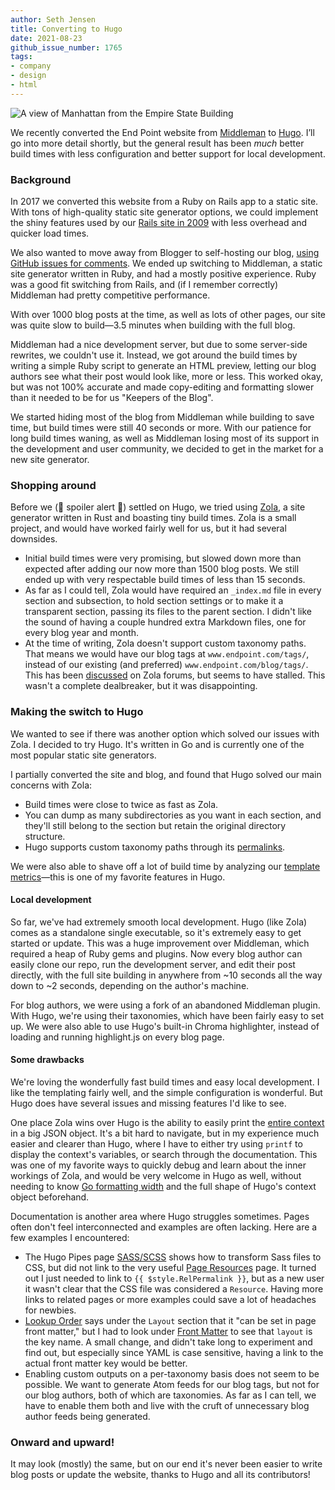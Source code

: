 ```yaml
---
author: Seth Jensen
title: Converting to Hugo
date: 2021-08-23
github_issue_number: 1765
tags:
- company
- design
- html
---
```


![A view of Manhattan from the Empire State Building](/blog/2021/08/converting-to-hugo/manhattan-view.jpg)

<!--Photo by Seth Jensen-->

We recently converted the End Point website from [Middleman](https://middlemanapp.com/) to [Hugo](https://gohugo.io). I’ll go into more detail shortly, but the general result has been *much* better build times with less configuration and better support for local development.

### Background

In 2017 we converted this website from a Ruby on Rails app to a static site. With tons of high-quality static site generator options, we could implement the shiny features used by our [Rails site in 2009](/blog/2009/10/new-end-point-site-rails-jquery-flot/) with less overhead and quicker load times.

We also wanted to move away from Blogger to self-hosting our blog, [using GitHub issues for comments](/blog/2017/11/using-github-for-blog-comments/). We ended up switching to Middleman, a static site generator written in Ruby, and had a mostly positive experience. Ruby was a good fit switching from Rails, and (if I remember correctly) Middleman had pretty competitive performance.

With over 1000 blog posts at the time, as well as lots of other pages, our site was quite slow to build—3.5 minutes when building with the full blog.

Middleman had a nice development server, but due to some server-side rewrites, we couldn't use it. Instead, we got around the build times by writing a simple Ruby script to generate an HTML preview, letting our blog authors see what their post would look like, more or less. This worked okay, but was not 100% accurate and made copy-editing and formatting slower than it needed to be for us "Keepers of the Blog".

We started hiding most of the blog from Middleman while building to save time, but build times were still 40 seconds or more. With our patience for long build times waning, as well as Middleman losing most of its support in the development and user community, we decided to get in the market for a new site generator.

### Shopping around

Before we (🚨 spoiler alert 🚨) settled on Hugo, we tried using [Zola](https://www.getzola.org/), a site generator written in Rust and boasting tiny build times. Zola is a small project, and would have worked fairly well for us, but it had several downsides.

- Initial build times were very promising, but slowed down more than expected after adding our now more than 1500 blog posts. We still ended up with very respectable build times of less than 15 seconds.
- As far as I could tell, Zola would have required an `_index.md` file in every section and subsection, to hold section settings or to make it a transparent section, passing its files to the parent section. I didn't like the sound of having a couple hundred extra Markdown files, one for every blog year and month.
- At the time of writing, Zola doesn't support custom taxonomy paths. That means we would have our blog tags at `www.endpoint.com/tags/`, instead of our existing (and preferred) `www.endpoint.com/blog/tags/`. This has been [discussed](https://zola.discourse.group/t/custom-path-for-taxonomy-pages/82) on Zola forums, but seems to have stalled. This wasn't a complete dealbreaker, but it was disappointing.

### Making the switch to Hugo

We wanted to see if there was another option which solved our issues with Zola. I decided to try Hugo. It's written in Go and is currently one of the most popular static site generators.

I partially converted the site and blog, and found that Hugo solved our main concerns with Zola:

- Build times were close to twice as fast as Zola.
- You can dump as many subdirectories as you want in each section, and they'll still belong to the section but retain the original directory structure.
- Hugo supports custom taxonomy paths through its [permalinks](https://gohugo.io/content-management/urls/).

We were also able to shave off a lot of build time by analyzing our [template metrics](https://gohugo.io/troubleshooting/build-performance/)—this is one of my favorite features in Hugo.

#### Local development

So far, we've had extremely smooth local development. Hugo (like Zola) comes as a standalone single executable, so it's extremely easy to get started or update. This was a huge improvement over Middleman, which required a heap of Ruby gems and plugins. Now every blog author can easily clone our repo, run the development server, and edit their post directly, with the full site building in anywhere from ~10 seconds all the way down to ~2 seconds, depending on the author's machine.

For blog authors, we were using a fork of an abandoned Middleman plugin. With Hugo, we're using their taxonomies, which have been fairly easy to set up. We were also able to use Hugo's built-in Chroma highlighter, instead of loading and running highlight.js on every blog page.

#### Some drawbacks

We're loving the wonderfully fast build times and easy local development. I like the templating fairly well, and the simple configuration is wonderful. But Hugo does have several issues and missing features I'd like to see.

One place Zola wins over Hugo is the ability to easily print the [entire context](https://www.getzola.org/documentation/templates/overview/) in a big JSON object. It's a bit hard to navigate, but in my experience much easier and clearer than Hugo, where I have to either try using `printf` to display the context's variables, or search through the documentation. This was one of my favorite ways to quickly debug and learn about the inner workings of Zola, and would be very welcome in Hugo as well, without needing to know [Go formatting width](https://pkg.go.dev/fmt) and the full shape of Hugo's context object beforehand.

Documentation is another area where Hugo struggles sometimes. Pages often don't feel interconnected and examples are often lacking. Here are a few examples I encountered:

* The Hugo Pipes page [SASS/​SCSS](https://gohugo.io/hugo-pipes/scss-sass/) shows how to transform Sass files to CSS, but did not link to the very useful [Page Resources](https://gohugo.io/hugo-pipes/scss-sass/) page. It turned out I just needed to link to `{{ $style.RelPermalink }}`, but as a new user it wasn't clear that the CSS file was considered a `Resource`. Having more links to related pages or more examples could save a lot of headaches for newbies.
* [Lookup Order](https://gohugo.io/templates/lookup-order/#hugo-layouts-lookup-rules) says under the `Layout` section that it "can be set in page front matter," but I had to look under [Front Matter](https://gohugo.io/content-management/front-matter/) to see that `layout` is the key name. A small change, and didn't take long to experiment and find out, but especially since YAML is case sensitive, having a link to the actual front matter key would be better.
* Enabling custom outputs on a per-taxonomy basis does not seem to be possible. We want to generate Atom feeds for our blog tags, but not for our blog authors, both of which are taxonomies. As far as I can tell, we have to enable them both and live with the cruft of unnecessary blog author feeds being generated.

### Onward and upward!

It may look (mostly) the same, but on our end it's never been easier to write blog posts or update the website, thanks to Hugo and all its contributors!
